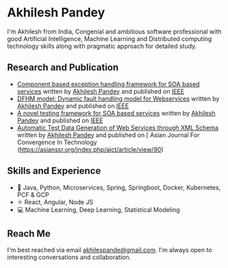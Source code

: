 <!--
### Hi, I am Akhilesh 👋

-->
<!--**akhilespande/akhilespande** is a ✨ _special_ ✨ repository because its `README.md` (this file) appears on your GitHub profile.

Here are some ideas to get you started:

- 🔭 I’m currently working on ...
- 🌱 I’m currently learning ...
- 👯 I’m looking to collaborate on ...
- 🤔 I’m looking for help with ...
- 💬 Ask me about ...
- 📫 How to reach me: ...
- 😄 Pronouns: ...
- ⚡ Fun fact: ...


- 💬 Congenial and ambitious software professional with good Artificial Intelligence and Distributed computing technology skills along with pragmatic approach for detailed study. 

- 🔭 I’m currently working on Microservices ,Java , Python , Spring , Spring Cloud, Springboot , Docker , Kubernetes & GCP

-->

# Akhilesh Pandey
I'm Akhilesh from India, Congenial and ambitious software professional with good Artificial Intelligence, Machine Learning and Distributed computing technology skills along with pragmatic approach for detailed study.

## Research and Publication
* [Component based exception handling framework for SOA based services](https://ieeexplore.ieee.org/abstract/document/6963118) written by [Akhilesh Pandey](https://scholar.google.com/citations?user=SkXHwFMAAAAJ&hl=en) and published on [IEEE](https://ieeexplore.ieee.org/abstract/document/6963118)
* [DFHM model: Dynamic fault handling model for Webservices](https://ieeexplore.ieee.org/abstract/document/6963110) written by [Akhilesh Pandey](https://scholar.google.com/citations?user=SkXHwFMAAAAJ&hl=en) and published on [IEEE](https://ieeexplore.ieee.org/abstract/document/6963110)
* [A novel testing framework for SOA based services](https://ieeexplore.ieee.org/abstract/document/7092142) written by [Akhilesh Pandey](https://scholar.google.com/citations?user=SkXHwFMAAAAJ&hl=en) and published on [IEEE](https://ieeexplore.ieee.org/abstract/document/7092142)
* [Automatic Test Data Generation of Web Services through XML Schema](https://asianssr.org/index.php/ajct/article/view/90) written by [Akhilesh Pandey](https://scholar.google.com/citations?user=SkXHwFMAAAAJ&hl=en) and published on [ Asian Journal For Convergence In Technology (https://asianssr.org/index.php/ajct/article/view/90)


## Skills and Experience
* 📱 Java, Python, Microservices, Spring, Springboot, Docker, Kubernetes, PCF & GCP
* ⚛ React, Angular, Node JS
* 💻 Machine Learning, Deep Learning, Statistical Modeling

## Reach Me
I'm best reached via email akhilespande@gmail.com. I'm always open to interesting conversations and collaboration.
